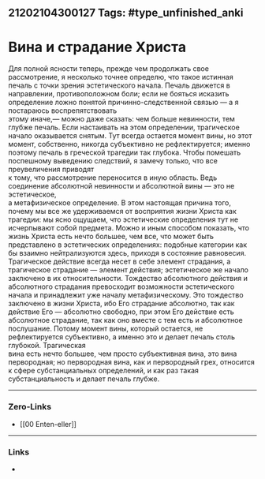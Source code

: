 21202104300127
Tags: #type_unfinished_anki 
---
# Вина и страдание Христа

Для полной ясности теперь, прежде чем продолжать свое  <br>рассмотрение, я несколько точнее определю, что такое истинная печаль с точки зрения эстетического начала. Печаль движется в направлении, противоположном боли; если не бояться исказить определение ложно понятой причинно-следственной связью — а я постараюсь воспрепятствовать <br>этому иначе,— можно даже сказать: чем больше невинности, тем глубже печаль. Если настаивать на этом определении, трагическое начало оказывается снятым. Тут всегда остается момент вины, но этот момент, собственно, никогда субъективно не рефлектируется; именно поэтому печаль в греческой трагедии так глубока. Чтобы помешать поспешному выведению следствий, я замечу только, что все преувеличения приводят <br>к тому, что рассмотрение переносится в иную область. Ведь соединение абсолютной невинности и абсолютной вины — это не эстетическое, <br>а метафизическое определение. В этом настоящая причина того, почему мы все же удерживаемся от восприятия жизни Христа как трагедии: мы ясно ощущаем, что эстетические определения тут не исчерпывают собой предмета. Можно и иным способом показать, что жизнь Христа есть нечто большее, чем все, что может быть представлено в эстетических определениях: подобные категории как бы взаимно нейтрализуются здесь, приходя в состояние равновесия. Трагическое действие всегда несет в себе элемент страдания, а трагическое страдание — элемент действия; эстетическое же начало заключено в их относительности. Тождество абсолютного действия и абсолютного страдания превосходит возможности эстетического начала и принадлежит уже началу метафизическому. Это тождество заключено в жизни Христа, ибо Его страдание абсолютно, так как действие Его — абсолютно свободно, при этом Его действие есть абсолютное страдание, так как оно вместе с тем есть и абсолютное послушание. Потому момент вины, который остается, не рефлектируется субъективно, а именно это и делает печаль столь глубокой. Трагическая <br>вина есть нечто большее, чем просто субъективная вина, это вина  первородная; но первородная вина, как и первородный грех, относится к сфере субстанциальных определений, и как раз такая субстанциальность и делает печаль глубже. 

---
### Zero-Links
- [[00 Enten-eller]]
---
### Links
-